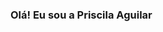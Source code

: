 ### Olá! Eu sou a Priscila Aguilar 

<!--

- 🌱 Cursando Tecnologia da Informação
- 📫 prisousaguilarsiq@gmail.com  
- 😄 Pronouns: ela/dela


-->
